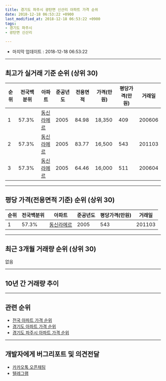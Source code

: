 ```yaml
---
title: 경기도 파주시 광탄면 신산리 아파트 가격 순위
date: 2018-12-18 06:53:22 +0900
last_modified_at: 2018-12-18 06:53:22 +0900
tags:
- 경기도 파주시
- 광탄면 신산리

---
```


* 마지막 업데이트 : 2018-12-18 06:53:22

---

## 최고가 실거래 기준 순위 (상위 30)


|순위|전국백분위|아파트|준공년도|전용면적|가격(만원)|평당가격(만원)|거래일|
|---|---|---|---|---|---|---|---|
|1|57.3%|[동신라메르](https://search.naver.com/search.naver?query=%EA%B2%BD%EA%B8%B0%EB%8F%84+%ED%8C%8C%EC%A3%BC%EC%8B%9C+%EA%B4%91%ED%83%84%EB%A9%B4+%EC%8B%A0%EC%82%B0%EB%A6%AC+%EB%8F%99%EC%8B%A0%EB%9D%BC%EB%A9%94%EB%A5%B4)|2005|84.98|18,350|409|200606|
|2|57.3%|[동신라메르](https://search.naver.com/search.naver?query=%EA%B2%BD%EA%B8%B0%EB%8F%84+%ED%8C%8C%EC%A3%BC%EC%8B%9C+%EA%B4%91%ED%83%84%EB%A9%B4+%EC%8B%A0%EC%82%B0%EB%A6%AC+%EB%8F%99%EC%8B%A0%EB%9D%BC%EB%A9%94%EB%A5%B4)|2005|83.77|16,500|543|201103|
|3|57.3%|[동신라메르](https://search.naver.com/search.naver?query=%EA%B2%BD%EA%B8%B0%EB%8F%84+%ED%8C%8C%EC%A3%BC%EC%8B%9C+%EA%B4%91%ED%83%84%EB%A9%B4+%EC%8B%A0%EC%82%B0%EB%A6%AC+%EB%8F%99%EC%8B%A0%EB%9D%BC%EB%A9%94%EB%A5%B4)|2005|64.46|16,000|511|200604|


---

## 평당 가격(전용면적 기준) 순위 (상위 30)


|순위|전국백분위|아파트|준공년도|평당가격(만원)|거래일|
|---|---|---|---|---|---|
|1|57.3%|[동신라메르](https://search.naver.com/search.naver?query=%EA%B2%BD%EA%B8%B0%EB%8F%84+%ED%8C%8C%EC%A3%BC%EC%8B%9C+%EA%B4%91%ED%83%84%EB%A9%B4+%EC%8B%A0%EC%82%B0%EB%A6%AC+%EB%8F%99%EC%8B%A0%EB%9D%BC%EB%A9%94%EB%A5%B4)|2005|543|201103|


---

## 최근 3개월 거래량 순위 (상위 30)

없음

---

## 10년 간 거래량 추이


<div style="width:100%;">
    <canvas id="deal_progress" height="250"></canvas>
</div>

<script>
new Chart(document.getElementById("deal_progress"), {
    type: 'line',
    data: {
        labels: ['200812','200901','200902','200903','200904','200905','200906','200907','200908','200909','200910','200911','200912','201001','201002','201003','201004','201005','201006','201007','201008','201009','201010','201011','201012','201101','201102','201103','201104','201105','201106','201107','201108','201109','201110','201111','201112','201201','201202','201203','201204','201205','201206','201207','201208','201209','201210','201211','201212','201301','201302','201303','201304','201305','201306','201307','201308','201309','201310','201311','201312','201401','201402','201403','201404','201405','201406','201407','201408','201409','201410','201411','201412','201501','201502','201503','201504','201505','201506','201507','201508','201509','201510','201511','201512','201601','201602','201603','201604','201605','201606','201607','201608','201609','201610','201611','201612','201701','201702','201703','201704','201705','201706','201707','201708','201709','201710','201711','201712','201801','201802','201803','201804','201805','201806','201807','201808','201809','201810','201811','201812'],
        datasets: [{
            label: '실거래 수',
            pointRadius: 1,
            data: [0, 0, 1, 2, 2, 2, 0, 0, 0, 4, 3, 0, 1, 0, 0, 3, 3, 1, 1, 0, 0, 0, 4, 0, 0, 0, 2, 1, 0, 0, 0, 2, 1, 1, 3, 2, 1, 1, 2, 3, 1, 0, 0, 1, 0, 0, 0, 0, 0, 0, 1, 4, 0, 1, 0, 0, 0, 2, 4, 1, 1, 2, 1, 0, 1, 1, 2, 1, 1, 4, 0, 0, 0, 0, 1, 0, 3, 2, 4, 1, 2, 2, 1, 1, 0, 0, 1, 1, 2, 1, 2, 1, 1, 2, 0, 0, 0, 1, 1, 0, 2, 0, 0, 1, 1, 1, 1, 1, 2, 0, 0, 1, 0, 2, 1, 3, 0, 0, 0, 0, 0],
            borderColor: "rgba(255, 201, 14, 1)",
            backgroundColor: "rgba(255, 201, 14, 0.5)",
            fill: true,
        }]
    },
    options: {
        responsive: true,
        title: {
            display: true,
            text: '10년간 거래량 추이'
        },
        tooltips: {
            mode: 'index',
            intersect: false,
        },
        hover: {
            mode: 'nearest',
            intersect: true
        },
        scales: {
            xAxes: [{
                display: true,
                scaleLabel: {
                    display: true,
                    labelString: '년/월'
                }
            }],
            yAxes: [{
                display: true,
                ticks: {
                    suggestedMin: 0,
                },
                scaleLabel: {
                    display: true,
                    labelString: '실거래 수'
                }
            }]
        }
    }
});

</script>


---

## 관련 순위

- [전국 아파트 가격 순위](https://inasie.github.io/apt-ranking/전국)
- [경기도 아파트 가격 순위](https://inasie.github.io/apt-ranking/경기도)
- [경기도 파주시 아파트 가격 순위](https://inasie.github.io/apt-ranking/경기도-파주시)


---

## 개발자에게 버그리포트 및 의견전달

- [카카오톡 오픈채팅](https://open.kakao.com/o/gLJUAP4)
- [텔레그램](https://t.me/inasie)

